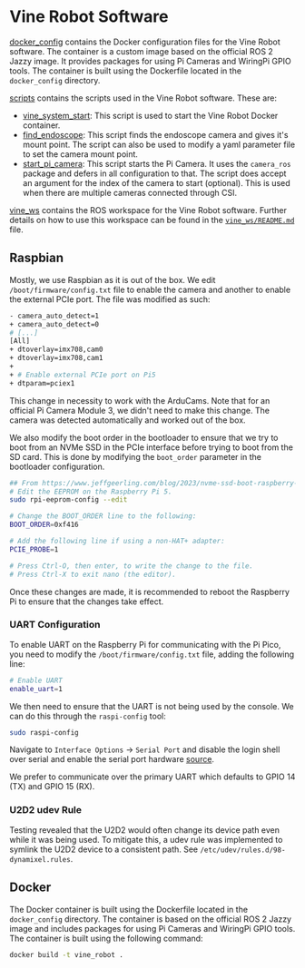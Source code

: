 # Vine Robot Software

[docker_config](docker_config) contains the Docker configuration files for the Vine Robot software. The container is a custom image based on the official ROS 2 Jazzy image. It provides packages for using Pi Cameras and WiringPi GPIO tools. The container is built using the Dockerfile located in the `docker_config` directory.

[scripts](scripts) contains the scripts used in the Vine Robot software. These are:

- [vine_system_start](scripts/vine_system_start): This script is used to start the Vine Robot Docker container.
- [find_endoscope](scripts/find_endoscope): This script finds the endoscope camera and gives it's mount point. The script can also be used to modify a yaml parameter file to set the camera mount point.
- [start_pi_camera](scripts/start_pi_camera): This script starts the Pi Camera. It uses the `camera_ros` package and defers in all configuration to that. The script does accept an argument for the index of the camera to start (optional). This is used when there are multiple cameras connected through CSI.

[vine_ws](vine_ws) contains the ROS workspace for the Vine Robot software. Further details on how to use this workspace can be found in the [`vine_ws/README.md`](vine_ws/README.md) file.

## Raspbian

Mostly, we use Raspbian as it is out of the box. We edit `/boot/firmware/config.txt` file to enable the camera and another to enable the external PCIe port. The file was modified as such:

```bash
- camera_auto_detect=1
+ camera_auto_detect=0
# [...]
[All]
+ dtoverlay=imx708,cam0
+ dtoverlay=imx708,cam1
+
+ # Enable external PCIe port on Pi5
+ dtparam=pciex1
```

This change in necessity to work with the ArduCams. Note that for an official Pi Camera Module 3, we didn't need to make this change. The camera was detected automatically and worked out of the box.

We also modify the boot order in the bootloader to ensure that we try to boot from an NVMe SSD in the PCIe interface before trying to boot from the SD card. This is done by modifying the `boot_order` parameter in the bootloader configuration.

```bash
## From https://www.jeffgeerling.com/blog/2023/nvme-ssd-boot-raspberry-pi-5
# Edit the EEPROM on the Raspberry Pi 5.
sudo rpi-eeprom-config --edit

# Change the BOOT_ORDER line to the following:
BOOT_ORDER=0xf416

# Add the following line if using a non-HAT+ adapter:
PCIE_PROBE=1

# Press Ctrl-O, then enter, to write the change to the file.
# Press Ctrl-X to exit nano (the editor).
```

Once these changes are made, it is recommended to reboot the Raspberry Pi to ensure that the changes take effect.

### UART Configuration

To enable UART on the Raspberry Pi for communicating with the Pi Pico, you need to modify the `/boot/firmware/config.txt` file, adding the following line:

```bash
# Enable UART
enable_uart=1
```

We then need to ensure that the UART is not being used by the console. We can do this through the `raspi-config` tool:

```bash
sudo raspi-config
```

Navigate to `Interface Options` -> `Serial Port` and disable the login shell over serial and enable the serial port hardware [source](www.raspberrypi.com/documentation/computers/configuration.html#disabling-the-linux-serial-console).

We prefer to communicate over the primary UART which defaults to GPIO 14 (TX) and GPIO 15 (RX).

### U2D2 udev Rule

Testing revealed that the U2D2 would often change its device path even while it was being used. To mitigate this, a udev rule was implemented to symlink the U2D2 device to a consistent path. See `/etc/udev/rules.d/98-dynamixel.rules`.

## Docker

The Docker container is built using the Dockerfile located in the `docker_config` directory. The container is based on the official ROS 2 Jazzy image and includes packages for using Pi Cameras and WiringPi GPIO tools. The container is built using the following command:

```bash
docker build -t vine_robot .
```
